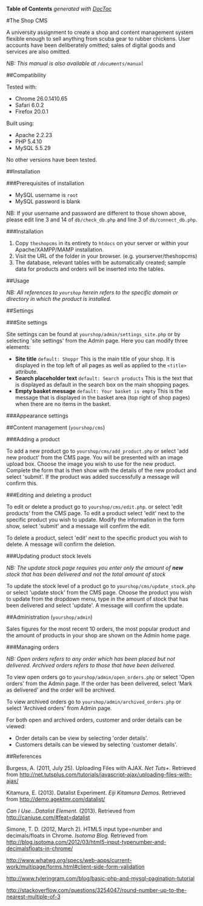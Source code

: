 **Table of Contents**  *generated with [DocToc](http://doctoc.herokuapp.com/)*

#The Shop CMS

A university assignment to create a shop and content management system flexible enough to sell anything from scuba gear to rubber chickens. User accounts have been deliberately omitted; sales of digital goods and services are also omitted.

*NB: This manual is also available at `/documents/manual`*

##Compatibility

Tested with:

- Chrome 26.0.1410.65
- Safari 6.0.2
- Firefox 20.0.1

Built using:

- Apache 2.2.23
- PHP 5.4.10
- MySQL 5.5.29

No other versions have been tested.

##Installation

###Prerequisites of installation

- MySQL username is `root`
- MySQL password is blank

NB: If your username and password are different to those shown above, please edit line 3 and 14 of `db/check_db.php` and line 3 of `db/connect_db.php`.

###Installation

1. Copy `theshopcms` in its entirety to `htdocs` on your server or within your Apache/XAMPP/MAMP installation.
2. Visit the URL of the folder in your browser. (e.g. yourserver/theshopcms)
3. The database, relevant tables with be automatically created; sample data for products and orders will be inserted into the tables.

##Usage

*NB: All references to `yourshop` herein refers to the specific domain or directory in which the product is installed.*

##Settings

###Site settings

Site settings can be found at `yourshop/admin/settings_site.php` or by selecting 'site settings' from the Admin page. Here you can modify three elements: 

- **Site title** `default: Shoppr` This is the main title of your shop. It is displayed in the top left of all pages as well as applied to the `<title>` attribute.
- **Search placeholder text** `default: Search products` This is the text that is displayed as default in the search box on the main shopping pages.
- **Empty basket message** `default: Your basket is empty` This is the message that is displayed in the basket area (top right of shop pages) when there are no items in the basket.

###Appearance settings

##Content management (`yourshop/cms`)

###Adding a product

To add a new product go to `yourshop/cms/add_product.php` or select 'add new product' from the CMS page. You will be presented with an image upload box. Choose the image you wish to use for the new product. Complete the form that is then show with the details of the new product and select 'submit'. If the product was added successfully a message will confirm this.

###Editing and deleting a product

To edit or delete a product go to `yourshop/cms/edit.php`. or select 'edit products' from the CMS page. To edit a product select 'edit' next to the specific product you wish to update. Modify the information in the form show, select 'submit' and a message will confirm the edit.

To delete a product, select 'edit' next to the specific product you wish to delete. A message will confirm the deletion.

###Updating product stock levels

*NB: The update stock page requires you enter only the amount of **new** stock that has been delivered and not the total amount of stock*

To update the stock level of a product go to `yourshop/cms/update_stock.php` or select 'update stock' from the CMS page. Choose the product you wish to update from the dropdown menu, type in the amount of stock that has been delivered and select 'update'. A message will confirm the update. 

##Administration (`yourshop/admin`)

Sales figures for the most recent 10 orders, the most popular product and the amount of products in your shop are shown on the Admin home page.

###Managing orders

*NB: Open orders refers to any order which has been placed but not delivered. Archived orders refers to those that have been delivered.*

To view open orders go to `yourshop/admin/open_orders.php` or select 'Open orders' from the Admin page. If the order has been delivered, select 'Mark as delivered' and the order will be archived. 

To view archived orders go to `yourshop/admin/archived_orders.php` or select 'Archived orders' from Admin page.

For both open and archived orders, customer and order details can be viewed:

- Order details can be view by selecting 'order details'.
- Customers details can be viewed by selecting 'customer details'.

##References

Burgess, A. (2011, July 25). Uploading Files with AJAX. *Net Tuts+.* Retrieved from http://net.tutsplus.com/tutorials/javascript-ajax/uploading-files-with-ajax/

Kitamura, E. (2013). Datalist Experiment. *Eiji Kitamura Demos.* Retrieved from http://demo.agektmr.com/datalist/

*Can I Use...Datalist Element.* (2013). Retrieved from http://caniuse.com/#feat=datalist

Simone, T. D. (2012, March 2). HTML5 input type=number and decimals/floats in Chrome. *Isotoma Blog.* Retrieved from http://blog.isotoma.com/2012/03/html5-input-typenumber-and-decimalsfloats-in-chrome/

http://www.whatwg.org/specs/web-apps/current-work/multipage/forms.html#client-side-form-validation

http://www.tyleringram.com/blog/basic-php-and-mysql-pagination-tutorial

http://stackoverflow.com/questions/3254047/round-number-up-to-the-nearest-multiple-of-3